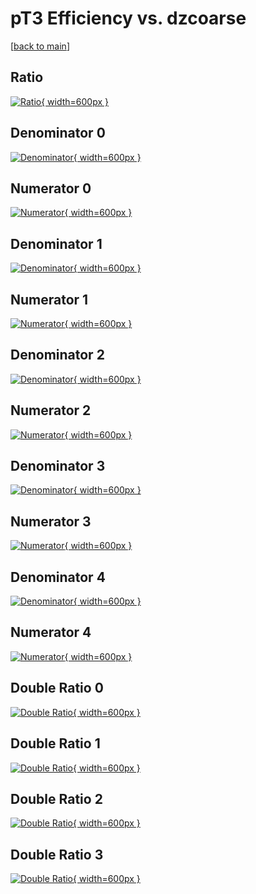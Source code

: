 # pT3 Efficiency vs. dzcoarse

[[back to main](./)]



## Ratio

[![Ratio](../mtv/var/pT3_xtr_211_-1_eff_dzcoarse.png){ width=600px }](../mtv/var/pT3_xtr_211_-1_eff_dzcoarse.pdf)

## Denominator 0

[![Denominator](../mtv/den/pT3_xtr_211_-1_eff_dzcoarse_den0.png){ width=600px }](../mtv/den/pT3_xtr_211_-1_eff_dzcoarse_den0.pdf)

## Numerator 0

[![Numerator](../mtv/num/pT3_xtr_211_-1_eff_dzcoarse_num0.png){ width=600px }](../mtv/num/pT3_xtr_211_-1_eff_dzcoarse_num0.pdf)

## Denominator 1

[![Denominator](../mtv/den/pT3_xtr_211_-1_eff_dzcoarse_den1.png){ width=600px }](../mtv/den/pT3_xtr_211_-1_eff_dzcoarse_den1.pdf)

## Numerator 1

[![Numerator](../mtv/num/pT3_xtr_211_-1_eff_dzcoarse_num1.png){ width=600px }](../mtv/num/pT3_xtr_211_-1_eff_dzcoarse_num1.pdf)

## Denominator 2

[![Denominator](../mtv/den/pT3_xtr_211_-1_eff_dzcoarse_den2.png){ width=600px }](../mtv/den/pT3_xtr_211_-1_eff_dzcoarse_den2.pdf)

## Numerator 2

[![Numerator](../mtv/num/pT3_xtr_211_-1_eff_dzcoarse_num2.png){ width=600px }](../mtv/num/pT3_xtr_211_-1_eff_dzcoarse_num2.pdf)

## Denominator 3

[![Denominator](../mtv/den/pT3_xtr_211_-1_eff_dzcoarse_den3.png){ width=600px }](../mtv/den/pT3_xtr_211_-1_eff_dzcoarse_den3.pdf)

## Numerator 3

[![Numerator](../mtv/num/pT3_xtr_211_-1_eff_dzcoarse_num3.png){ width=600px }](../mtv/num/pT3_xtr_211_-1_eff_dzcoarse_num3.pdf)

## Denominator 4

[![Denominator](../mtv/den/pT3_xtr_211_-1_eff_dzcoarse_den4.png){ width=600px }](../mtv/den/pT3_xtr_211_-1_eff_dzcoarse_den4.pdf)

## Numerator 4

[![Numerator](../mtv/num/pT3_xtr_211_-1_eff_dzcoarse_num4.png){ width=600px }](../mtv/num/pT3_xtr_211_-1_eff_dzcoarse_num4.pdf)

## Double Ratio 0

[![Double Ratio](../mtv/ratio/pT3_xtr_211_-1_eff_dzcoarse_ratio0.png){ width=600px }](../mtv/ratio/pT3_xtr_211_-1_eff_dzcoarse_ratio0.pdf)

## Double Ratio 1

[![Double Ratio](../mtv/ratio/pT3_xtr_211_-1_eff_dzcoarse_ratio1.png){ width=600px }](../mtv/ratio/pT3_xtr_211_-1_eff_dzcoarse_ratio1.pdf)

## Double Ratio 2

[![Double Ratio](../mtv/ratio/pT3_xtr_211_-1_eff_dzcoarse_ratio2.png){ width=600px }](../mtv/ratio/pT3_xtr_211_-1_eff_dzcoarse_ratio2.pdf)

## Double Ratio 3

[![Double Ratio](../mtv/ratio/pT3_xtr_211_-1_eff_dzcoarse_ratio3.png){ width=600px }](../mtv/ratio/pT3_xtr_211_-1_eff_dzcoarse_ratio3.pdf)


